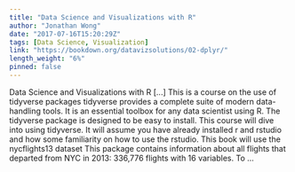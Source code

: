 ```yaml
---
title: "Data Science and Visualizations with R"
author: "Jonathan Wong"
date: "2017-07-16T15:20:29Z"
tags: [Data Science, Visualization]
link: "https://bookdown.org/datavizsolutions/02-dplyr/"
length_weight: "6%"
pinned: false
---
```


Data Science and Visualizations with R [...] This is a course on the use of tidyverse packages tidyverse provides a complete suite of modern data-handling tools. It is an essential toolbox for any data scientist using R. The tidyverse package is designed to be easy to install. This course will dive into using tidyverse. It will assume you have already installed r and rstudio and how some familiarity on how to use the rstudio. This book will use the nycflights13 dataset This package contains information about all flights that departed from NYC in 2013: 336,776 flights with 16 variables. To ...
